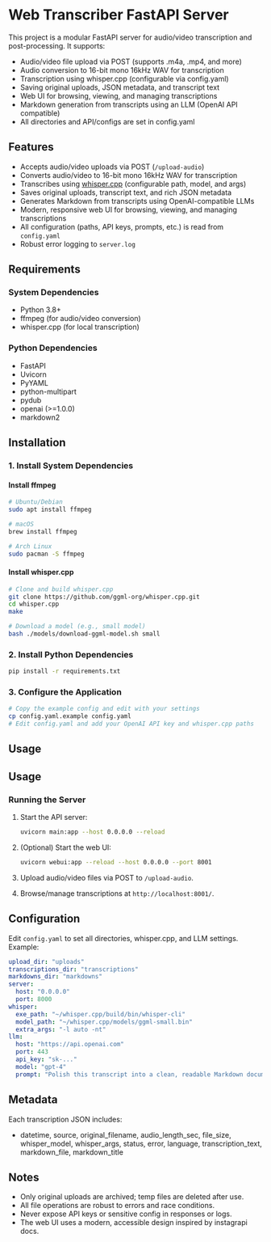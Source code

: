 # Web Transcriber FastAPI Server

This project is a modular FastAPI server for audio/video transcription and post-processing. It supports:
- Audio/video file upload via POST (supports .m4a, .mp4, and more)
- Audio conversion to 16-bit mono 16kHz WAV for transcription
- Transcription using whisper.cpp (configurable via config.yaml)
- Saving original uploads, JSON metadata, and transcript text
- Web UI for browsing, viewing, and managing transcriptions
- Markdown generation from transcripts using an LLM (OpenAI API compatible)
- All directories and API/configs are set in config.yaml

## Features
- Accepts audio/video uploads via POST (`/upload-audio`)
- Converts audio/video to 16-bit mono 16kHz WAV for transcription
- Transcribes using [whisper.cpp](https://github.com/ggml-org/whisper.cpp) (configurable path, model, and args)
- Saves original uploads, transcript text, and rich JSON metadata
- Generates Markdown from transcripts using OpenAI-compatible LLMs
- Modern, responsive web UI for browsing, viewing, and managing transcriptions
- All configuration (paths, API keys, prompts, etc.) is read from `config.yaml`
- Robust error logging to `server.log`

## Requirements

### System Dependencies
- Python 3.8+
- ffmpeg (for audio/video conversion)
- whisper.cpp (for local transcription)

### Python Dependencies
- FastAPI
- Uvicorn
- PyYAML
- python-multipart
- pydub
- openai (>=1.0.0)
- markdown2

## Installation

### 1. Install System Dependencies

#### Install ffmpeg
```bash
# Ubuntu/Debian
sudo apt install ffmpeg

# macOS
brew install ffmpeg

# Arch Linux
sudo pacman -S ffmpeg
```

#### Install whisper.cpp
```bash
# Clone and build whisper.cpp
git clone https://github.com/ggml-org/whisper.cpp.git
cd whisper.cpp
make

# Download a model (e.g., small model)
bash ./models/download-ggml-model.sh small
```

### 2. Install Python Dependencies
```bash
pip install -r requirements.txt
```

### 3. Configure the Application
```bash
# Copy the example config and edit with your settings
cp config.yaml.example config.yaml
# Edit config.yaml and add your OpenAI API key and whisper.cpp paths
```

## Usage
## Usage

### Running the Server
1. Start the API server:
   ```bash
   uvicorn main:app --host 0.0.0.0 --reload
   ```

2. (Optional) Start the web UI:
   ```bash
   uvicorn webui:app --reload --host 0.0.0.0 --port 8001
   ```

3. Upload audio/video files via POST to `/upload-audio`.

4. Browse/manage transcriptions at `http://localhost:8001/`.

## Configuration
Edit `config.yaml` to set all directories, whisper.cpp, and LLM settings. Example:

```yaml
upload_dir: "uploads"
transcriptions_dir: "transcriptions"
markdowns_dir: "markdowns"
server:
  host: "0.0.0.0"
  port: 8000
whisper:
  exe_path: "~/whisper.cpp/build/bin/whisper-cli"
  model_path: "~/whisper.cpp/models/ggml-small.bin"
  extra_args: "-l auto -nt"
llm:
  host: "https://api.openai.com"
  port: 443
  api_key: "sk-..."
  model: "gpt-4"
  prompt: "Polish this transcript into a clean, readable Markdown document:"
```

## Metadata
Each transcription JSON includes:
- datetime, source, original_filename, audio_length_sec, file_size, whisper_model, whisper_args, status, error, language, transcription_text, markdown_file, markdown_title

## Notes
- Only original uploads are archived; temp files are deleted after use.
- All file operations are robust to errors and race conditions.
- Never expose API keys or sensitive config in responses or logs.
- The web UI uses a modern, accessible design inspired by instagrapi docs.
